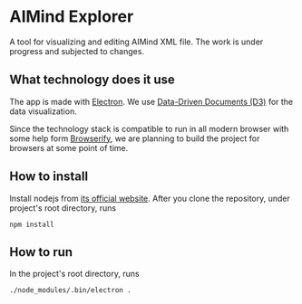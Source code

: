 AIMind Explorer
===================
A tool for visualizing and editing AIMind XML file. The work is under progress and subjected to changes. 

What technology does it use
-------------
The app is made with [Electron](http://electron.atom.io/). We use [Data-Driven Documents (D3)](http://d3js.org/) for the data visualization. 

Since the technology stack is compatible to run in all modern browser with some help form [Browserify](http://browserify.org/), we are planning to build the project for browsers at some point of time.

How to install
-------------
Install nodejs from [its official website](https://nodejs.org/en/). After you clone the repository, under project's root directory, runs
```
npm install
```

How to run
-------------
In the project's root directory, runs
```
./node_modules/.bin/electron .
```

